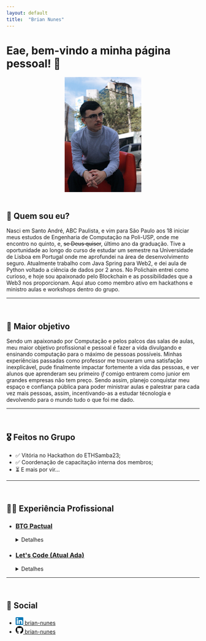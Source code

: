 ```yaml
---
layout: default
title:  "Brian Nunes"
---
```


# Eae, bem-vindo a minha página pessoal! 🦍


<center><img src="../assets/brian.jpg" alt="Aqui sou eu muito lindo na Faria Lima (é o condado né, mêo)" style="height: 300px"></center>
<br>

## 👀 Quem sou eu?

Nasci em Santo André, ABC Paulista, e vim para São Paulo aos 18 iniciar meus estudos de Engenharia de Computação na Poli-USP, onde me encontro no quinto, e, ~~se Deus quiser~~, último ano da graduação. Tive a oportunidade ao longo do curso de estudar um semestre na Universidade de Lisboa em Portugal onde me aprofundei na área de desenvolvimento seguro. Atualmente trabalho com Java Spring para Web2, e dei aula de Python voltado a ciência de dados por 2 anos. No Polichain entrei como curioso, e hoje sou apaixonado pelo Blockchain e as possibilidades que a Web3 nos proporcionam. Aqui atuo como membro ativo em hackathons e ministro aulas e workshops dentro do grupo.

---
<br>

## 🎯 Maior objetivo
Sendo um apaixonado por Computação e pelos palcos das salas de aulas, meu maior objetivo profissional e pessoal é fazer a vida divulgando e ensinando computação para o máximo de pessoas possíveis. Minhas experiências passadas como professor me trouxeram uma satisfação inexplicável, pude finalmente impactar fortemente a vida das pessoas, e ver alunos que aprenderam seu primeiro _if_ comigo entrarem como junior em grandes empresas não tem preço. Sendo assim, planejo conquistar meu espaço e confiança pública para poder ministrar aulas e palestrar para cada vez mais pessoas, assim, incentivando-as a estudar técnologia e devolvendo para o mundo tudo o que foi me dado.

---
<br>

## 🎖 Feitos no Grupo
- ✅ Vitória no Hackathon do ETHSamba23;
- ✅ Coordenação de capacitação interna dos membros;
- ⏳ E mais por vir...

---
<br>

## 🧑‍💻 Experiência Profissional

- ### [BTG Pactual](https://www.btgpactual.com/)
    <details><summary>Detalhes</summary>
    <ul><li>
        Trabalho no maior banco de investimentos da América Latina com desenvolvimento em Java Spring voltado a parte de segurança do banco, como nos fluxos de cadastro e validação biométrica, proteções contra fraudes e etc.
    </li></ul>
    </details>


- ### [Let's Code (Atual Ada)](https://ada.tech/)
    <details><summary>Detalhes</summary>
    <ul>
        <li>
            Tive o prazer de ministriar cursos de computação para diversas pessoas em programas com diversas empresas em que tinhamos conteúdos que iam da mais básica lógica de programação até a criação de <i>bots</i> para <i>web scrapping</i>, uso de APIs, bibliotecas para visualização de dados, além de aulas extraordinárias sobre utilização de Git, bancos de dados SQL e NoSQL;
        </li>
        <li>
            Também trabalhei como desenvolvedor <i>fullstack</i> em Node.js e React/Next.js, tive grande contato com infraestrutura em AWS e fui responsável, dentre outras coisas, pelo desenvolvimento da segurança via token JWT integrado a um sistema de SSO do sistema de seleção da escola que atende milhares de candidatos.
        </li>
    </ul>
    </details>

---
<br>

## 👥 Social
<ul class="social-media-list">
    <li><a href="https://linkedin.com/in/brian-nunes"><img src="../assets/logo_linkedin.png" alt="Linkedin" style="height: 20px"> brian-nunes</a></li>
    <li><a href="https://github.com/brian-nunes"><img src="../assets/logo_github.png" alt="Linkedin" style="height: 20px"> brian-nunes</a></li>
</ul>
